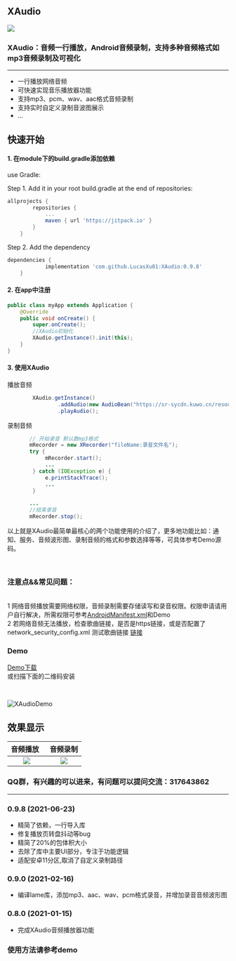 ## XAudio
[![](https://jitpack.io/v/LucasXu01/XAudio.svg)](https://jitpack.io/#LucasXu01/XAudio)
### XAudio：音频一行播放，Android音频录制，支持多种音频格式如mp3音频录制及可视化
---------------------------------

* 一行播放网络音频
* 可快速实现音乐播放器功能
* 支持mp3、pcm、wav、aac格式音频录制
* 支持实时自定义录制音波图展示
* ...


## 快速开始

#### 1. 在module下的build.gradle添加依赖

use Gradle:

Step 1. Add it in your root build.gradle at the end of repositories:
```gradle
allprojects {
		repositories {
			...
			maven { url 'https://jitpack.io' }
		}
	}
```
Step 2. Add the dependency
```gradle
dependencies {
            implementation 'com.github.LucasXu01:XAudio:0.9.8'
	}
```


#### 2. 在app中注册

```java
public class myApp extends Application {
    @Override
    public void onCreate() {
        super.onCreate();
        //XAudio初始化
        XAudio.getInstance().init(this);
    }
}
```

#### 3. 使用XAudio

播放音频

```java
        XAudio.getInstance()
                .addAudio(new AudioBean("https://sr-sycdn.kuwo.cn/resource/n2/33/25/2629654819.mp3"))
                .playAudio();
```
 录制音频
 ```java
        // 开始录音 默认数mp3格式
        mRecorder = new XRecorder("fileName:录音文件名");
        try {
             mRecorder.start();
             ...
         } catch (IOException e) {
             e.printStackTrace();
             ...
         }

        ...
        //结束录音
        mRecorder.stop();

 ```

 以上就是XAudio最简单最核心的两个功能使用的介绍了，更多地功能比如：通知、服务、音频波形图、录制音频的格式和参数选择等等，可具体参考Demo源码。

<br/>

### 注意点&&常见问题：
<br/> 1 网络音频播放需要网络权限，音频录制需要存储读写和录音权限。权限申请请用户自行解决，所需权限可参考[AndroidManifest.xml](./app/src/main/AndroidManifest.xml)和Demo
<br/> 2 若网络音频无法播放，检查歌曲链接，是否是https链接，或是否配置了network_security_config.xml
  测试歌曲链接 [链接](https://sr-sycdn.kuwo.cn/resource/n2/33/25/2629654819.mp3)


### Demo
[Demo下载](./XAudioDemo.apk)
<br/>
或扫描下面的二维码安装

<br/>

![XAudioDemo](https://www.pgyer.com/app/qrcode/hsVA)


## 效果显示
| 音频播放   | 音频录制  |
|:-----------:|:--------:|
|![](./01.jpg) | ![](./02.jpg) |


### QQ群，有兴趣的可以进来，有问题可以提问交流：317643862

----------------------------------------------------

### 0.9.8 (2021-06-23)
* 精简了依赖，一行导入库
* 修复播放页转盘抖动等bug
* 精简了20%的包体积大小
* 去除了库中主要UI部分，专注于功能逻辑
* 适配安卓11分区,取消了自定义录制路径

### 0.9.0 (2021-02-16)

* 编译lame库，添加mp3、aac、wav、pcm格式录音，并增加录音音频波形图

### 0.8.0 (2021-01-15)

* 完成XAudio音频播放器功能

### 使用方法请参考demo





